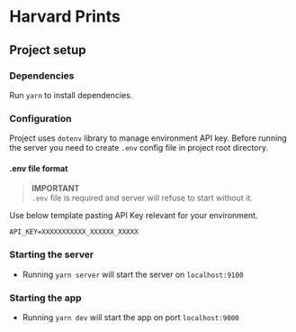 # Harvard Prints

## Project setup

### Dependencies

Run `yarn` to install dependencies.

### Configuration

Project uses `dotenv` library to manage environment API key.
Before running the server you need to create `.env` config file in project root directory.

#### .env file format

> **IMPORTANT**  
> `.env` file is required and server will refuse to start without it.

Use below template pasting API Key relevant for your environment.

```
API_KEY=XXXXXXXXXXX_XXXXXX_XXXXX
```

### Starting the server

- Running `yarn server` will start the server on `localhost:9100`

### Starting the app

- Running `yarn dev` will start the app on port `localhost:9000`
